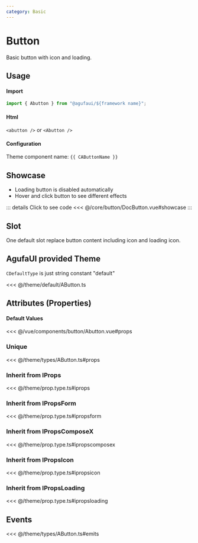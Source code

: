 ```yaml
---
category: Basic
---
```


<script setup>
import { CAButtonName } from '@agufaui/theme'
</script>

# Button

Basic button with icon and loading.

## Usage

#### Import

```ts
import { Abutton } from "@agufaui/${framework name}";
```

#### Html

`<abutton />` or `<Abutton />`

#### Configuration

Theme component name: `{{ CAButtonName }}`

## Showcase

- Loading button is disabled automatically
- Hover and click button to see different effects

<DocButton />

::: details Click to see code
<<< @/core/button/DocButton.vue#showcase
:::

## Slot

One default slot replace button content including icon and loading icon.

## AgufaUI provided Theme

`CDefaultType` is just string constant "default"

<<< @/theme/default/AButton.ts

## Attributes (Properties)

#### Default Values

<<< @/vue/components/button/Abutton.vue#props

### Unique

<<< @/theme/types/AButton.ts#props

### Inherit from IProps

<<< @/theme/prop.type.ts#iprops

### Inherit from IPropsForm

<<< @/theme/prop.type.ts#ipropsform

### Inherit from IPropsComposeX

<<< @/theme/prop.type.ts#ipropscomposex

### Inherit from IPropsIcon

<<< @/theme/prop.type.ts#ipropsicon

### Inherit from IPropsLoading

<<< @/theme/prop.type.ts#ipropsloading

## Events

<<< @/theme/types/AButton.ts#emits
